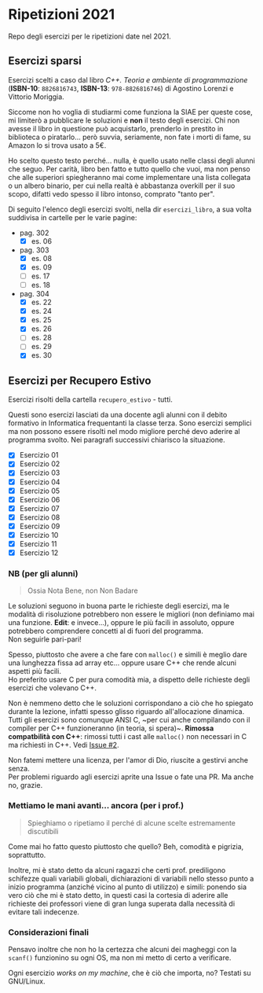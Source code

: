 # Ripetizioni 2021

Repo degli esercizi per le ripetizioni date nel 2021.

## Esercizi sparsi

Esercizi scelti a caso dal libro _C++. Teoria e ambiente di programmazione_ (**ISBN-10**: `8826816743`, **ISBN-13**: `978-8826816746`) di Agostino Lorenzi e Vittorio Moriggia.

Siccome non ho voglia di studiarmi come funziona la SIAE per queste cose, mi limiterò a pubblicare le soluzioni e **non** il testo degli esercizi. Chi non avesse il libro in questione può acquistarlo, prenderlo in prestito in biblioteca o piratarlo... però suvvia, seriamente, non fate i morti di fame, su Amazon lo si trova usato a 5€.

Ho scelto questo testo perché... nulla, è quello usato nelle classi degli alunni che seguo. Per carità, libro ben fatto e tutto quello che vuoi, ma non penso che alle superiori spiegheranno mai come implementare una lista collegata o un albero binario, per cui nella realtà è abbastanza overkill per il suo scopo, difatti vedo spesso il libro intonso, comprato "tanto per".

Di seguito l'elenco degli esercizi svolti, nella dir `esercizi_libro`, a sua volta suddivisa in cartelle per le varie pagine:

- pag. 302
  - [x] es. 06
- pag. 303
  - [x] es. 08
  - [x] es. 09
  - [ ] es. 17
  - [ ] es. 18
- pag. 304
  - [x] es. 22
  - [x] es. 24
  - [x] es. 25
  - [x] es. 26
  - [ ] es. 28
  - [ ] es. 29
  - [x] es. 30

## Esercizi per Recupero Estivo

Esercizi risolti della cartella `recupero_estivo` - tutti.

Questi sono esercizi lasciati da una docente agli alunni con il debito formativo in Informatica frequentanti la classe terza. Sono esercizi semplici ma non possono essere risolti nel modo migliore perché devo aderire al programma svolto. Nei paragrafi successivi chiarisco la situazione.

- [x] Esercizio 01
- [x] Esercizio 02
- [x] Esercizio 03
- [x] Esercizio 04
- [x] Esercizio 05
- [x] Esercizio 06
- [x] Esercizio 07
- [x] Esercizio 08
- [x] Esercizio 09
- [x] Esercizio 10
- [x] Esercizio 11
- [x] Esercizio 12

### NB (per gli alunni)

> Ossia Nota Bene, non Non Badare

Le soluzioni seguono in buona parte le richieste degli esercizi, ma le modalità di risoluzione potrebbero non essere le migliori (non definiamo mai una funzione. **Edit**: e invece...), oppure le più facili in assoluto, oppure potrebbero comprendere concetti al di fuori del programma.  
Non seguirle pari-pari!  

Spesso, piuttosto che avere a che fare con `malloc()` e simili è meglio dare una lunghezza fissa ad array etc... oppure usare C++ che rende alcuni aspetti più facili.  
Ho preferito usare C per pura comodità mia, a dispetto delle richieste degli esercizi che volevano C++.  

Non è nemmeno detto che le soluzioni corrispondano a ciò che ho spiegato durante la lezione, infatti spesso glisso riguardo all'allocazione dinamica.  
Tutti gli esercizi sono comunque ANSI C, ~per cui anche compilando con il compiler per C++ funzioneranno (in teoria, si spera)~.
**Rimossa compatbilità con C++**: rimossi tutti i cast alle `malloc()` non necessari in C ma richiesti in C++. Vedi [Issue #2](https://github.com/andrea-berardi/ripetizioni2021/issues/2#issuecomment-905052323).

Non fatemi mettere una licenza, per l'amor di Dio, riuscite a gestirvi anche senza.  
Per problemi riguardo agli esercizi aprite una Issue o fate una PR. Ma anche no, grazie.

### Mettiamo le mani avanti... ancora (per i prof.)

> Spieghiamo o ripetiamo il perché di alcune scelte estremamente discutibili

Come mai ho fatto questo piuttosto che quello? Beh, comodità e pigrizia, soprattutto.

Inoltre, mi è stato detto da alcuni ragazzi che certi prof. prediligono schifezze quali variabili globali, dichiarazioni di variabili nello stesso punto a inizio programma (anziché vicino al punto di utilizzo) e simili: ponendo sia vero ciò che mi è stato detto, in questi casi la cortesia di aderire alle richieste dei professori viene di gran lunga superata dalla necessità di evitare tali indecenze.

### Considerazioni finali

Pensavo inoltre che non ho la certezza che alcuni dei magheggi con la `scanf()` funzionino su ogni OS, ma non mi metto di certo a verificare.

Ogni esercizio _works on my machine_, che è ciò che importa, no? Testati su GNU/Linux.
